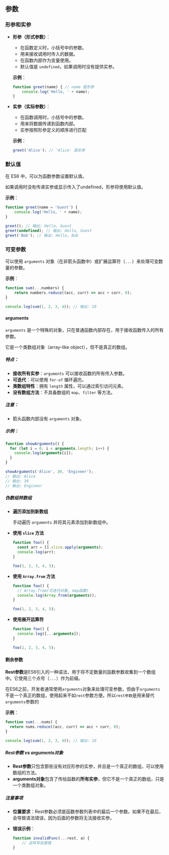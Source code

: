 ## 参数

### 形参和实参

- **形参（形式参数）**：

  - 在函数定义时，小括号中的参数。
  - 用来接收调用时传入的数据。
  - 在函数内部作为变量使用。
  - 默认值是 `undefined`，如果调用时没有提供实参。

  **示例**：

  ```javascript
  function greet(name) { // name 是形参
      console.log('Hello, ' + name);
  }
  ```

- **实参（实际参数）**：

  - 在函数调用时，小括号中的参数。
  - 用来将数据传递到函数内部。
  - 实参按照形参定义的顺序进行匹配

  **示例**：

  ```javascript
  greet('Alice'); // 'Alice' 是实参
  ```



### 默认值

在 ES6 中，可以为函数参数设置默认值。

如果调用时没有传递实参或显示传入了undefined，形参将使用默认值。

**示例**：

```javascript
function greet(name = 'Guest') {
    console.log('Hello, ' + name);
}

greet(); // 输出: Hello, Guest
greet(undefined); // 输出: Hello, Guest
greet('Bob'); // 输出: Hello, Bob
```



### 可变参数

可以使用 `arguments` 对象（在非箭头函数中）或扩展运算符（`...`）来处理可变数量的参数。

**示例**：

```javascript
function sum(...numbers) {
    return numbers.reduce((acc, curr) => acc + curr, 0);
}

console.log(sum(1, 2, 3, 4)); // 输出: 10
```



#### arguments

`arguments` 是一个特殊的对象，只在普通函数内部存在，用于接收函数传入的所有参数。

它是一个类数组对象（array-like object），但不是真正的数组。



##### **特点：**

- **接收所有实参**：`arguments` 可以接收函数的所有传入参数。
- **可迭代**：可以使用 `for-of` 循环遍历。
- **类数组特性**：拥有 `length` 属性，可以通过索引访问元素。
- **没有数组方法**：不具备数组的 `map`、`filter` 等方法。



##### **注意：**

- 箭头函数内部没有 `arguments` 对象。



##### **示例**：

```javascript
function showArguments() {
  for (let i = 0; i < arguments.length; i++) {
    console.log(arguments[i]);
  }
}

showArguments('Alice', 30, 'Engineer');
// 输出: Alice
// 输出: 30
// 输出: Engineer
```



##### **伪数组转数组**

- **遍历添加到新数组**

  手动遍历 `arguments` 并将其元素添加到新数组中。

  

- **使用 `slice` 方法**

  ```js
  function foo() {
    const arr = [].slice.apply(arguments);
    console.log(arr);
  }
  
  foo(1, 2, 3, 4, 5);
  ```

  

- **使用 `Array.from` 方法**

  ```js
  function foo() {
    // Array.from(可迭代对象, map函数)
    console.log(Array.from(arguments));
  }
  
  foo(1, 2, 3, 4, 5);
  ```

  

- **使用展开运算符**

  ```js
  function foo() {
    console.log([...arguments]);
  }
  
  foo(1, 2, 3, 4, 5);
  ```




#### 剩余参数

**Rest参数**是ES6引入的一种语法，用于将不定数量的函数参数收集到一个数组中。它使用三个点号（`...`）作为前缀。

在ES6之前，开发者通常使用`arguments`对象来处理可变参数，但由于`arguments`不是一个真正的数组，使用起来不如`rest`参数方便。所以`rest参数`是用来替代`arguments`参数的 

**示例**：

```javascript
function sum(...nums) {
  return nums.reduce((acc, curr) => acc + curr, 0);
}

console.log(sum(1, 2, 3, 4)); // 输出: 10
```



##### Rest参数 vs arguments对象

- **Rest参数**只包含那些没有对应形参的实参，并且是一个真正的数组，可以使用数组的方法。
- **arguments对象**包含了传给函数的**所有实参**，但它不是一个真正的数组，只是一个类数组对象。



##### 注意事项

- **位置要求**：Rest参数必须是函数参数列表中的最后一个参数。如果不在最后，会导致语法错误，因为后面的参数将无法接收实参。

- **错误示例**：

  ```javascript
  function invalidFunc(...rest, a) {
      // 这样写会报错
  }
  ```



